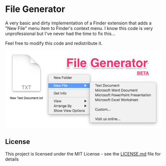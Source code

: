 # File Generator

A very basic and dirty implementation of a Finder extension that adds a "New File" menu item to Finder's context menu. 
I know this code is very unprofessional but I've never had the time to fix this… 

Feel free to modify this code and redistribute it.

![Screenshot](preview.jpg)

## License

This project is licensed under the MIT License - see the [LICENSE.md](LICENSE.md) file for details
